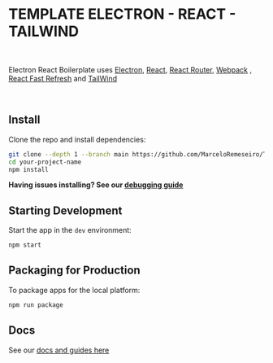 <h1 className='text-5xl'>TEMPLATE ELECTRON - REACT - TAILWIND</h1>

<br>

<p>
  Electron React Boilerplate uses <a href="https://electron.atom.io/">Electron</a>, <a href="https://facebook.github.io/react/">React</a>, <a href="https://github.com/reactjs/react-router">React Router</a>, <a href="https://webpack.js.org/">Webpack</a> , <a href="https://www.npmjs.com/package/react-refresh">React Fast Refresh</a> and <a href="https://tailwindcss.com/">TailWind</a>
</p>

<br>



## Install

Clone the repo and install dependencies:

```bash
git clone --depth 1 --branch main https://github.com/MarceloRemeseiro/TemplateElectron.git your-project-name
cd your-project-name
npm install
```

**Having issues installing? See our [debugging guide](https://github.com/electron-react-boilerplate/electron-react-boilerplate/issues/400)**

## Starting Development

Start the app in the `dev` environment:

```bash
npm start
```

## Packaging for Production

To package apps for the local platform:

```bash
npm run package
```

## Docs

See our [docs and guides here](https://electron-react-boilerplate.js.org/docs/installation)


